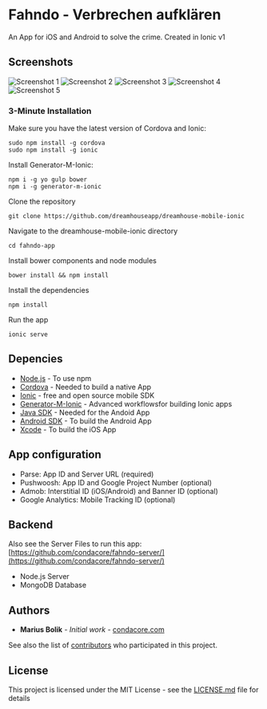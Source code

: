 # Fahndo - Verbrechen aufklären

An App for iOS and Android to solve the crime. Created in Ionic v1

## Screenshots

![Screenshot 1](https://is1-ssl.mzstatic.com/image/thumb/Purple60/v4/43/b7/df/43b7df38-d883-bf85-8be1-a17cdeee3a1f/pr_source.png/300x300bb.jpg?1503076949014) ![Screenshot 2](https://is1-ssl.mzstatic.com/image/thumb/Purple20/v4/22/c4/0e/22c40eba-c9de-bf0b-5f56-e20c41396ff3/pr_source.png/300x300bb.jpg?1503076949016) ![Screenshot 3](https://is1-ssl.mzstatic.com/image/thumb/Purple20/v4/d0/c5/d1/d0c5d138-311c-db70-8777-f935d1ce6651/pr_source.png/300x300bb.jpg?1503076949018) ![Screenshot 4](https://is1-ssl.mzstatic.com/image/thumb/Purple60/v4/5a/b1/b6/5ab1b67e-c91f-b5c9-0625-b2de82b2570a/pr_source.png/300x300bb.jpg?1503076949019) ![Screenshot 5](https://is1-ssl.mzstatic.com/image/thumb/Purple20/v4/50/31/0d/50310d83-3672-2e1c-58da-e59f1758f677/pr_source.png/300x300bb.jpg?1503076949020)

### 3-Minute Installation

Make sure you have the latest version of Cordova and Ionic:

```
sudo npm install -g cordova
sudo npm install -g ionic
```

Install Generator-M-Ionic:

```
npm i -g yo gulp bower
npm i -g generator-m-ionic
```

Clone the repository

```
git clone https://github.com/dreamhouseapp/dreamhouse-mobile-ionic
```

Navigate to the dreamhouse-mobile-ionic directory

```
cd fahndo-app
```

Install bower components and node modules

```
bower install && npm install
```

Install the dependencies

```
npm install
```

Run the app

```
ionic serve
```

## Depencies

* [Node.js](https://nodejs.org/en/) - To use npm
* [Cordova](https://cordova.apache.org/) - Needed to build a native App
* [Ionic](https://ionicframework.com/) - free and open source mobile SDK
* [Generator-M-Ionic](https://github.com/mwaylabs/generator-m-ionic) - Advanced workflowsfor building Ionic apps
* [Java SDK](http://www.oracle.com/technetwork/es/java/javase/downloads/jdk7-downloads-1880260.html) - Needed for the Andoid App
* [Android SDK](http://developer.android.com/sdk/index.html#Other) - To build the Android App
* [Xcode](https://developer.apple.com/download/) - To build the iOS App

## App configuration

* Parse: App ID and Server URL (required)
* Pushwoosh: App ID and Google Project Number (optional)
* Admob: Interstitial ID (iOS/Android) and Banner ID (optional)
* Google Analytics: Mobile Tracking ID (optional)

## Backend

Also see the Server Files to run this app: [https://github.com/condacore/fahndo-server/](https://github.com/condacore/fahndo-server/)
* Node.js Server
* MongoDB Database

## Authors

* **Marius Bolik** - *Initial work* - [condacore.com](https://condacore.com/)

See also the list of [contributors](https://github.com/condacore/fahndo-app/contributors) who participated in this project.

## License

This project is licensed under the MIT License - see the [LICENSE.md](LICENSE.md) file for details


